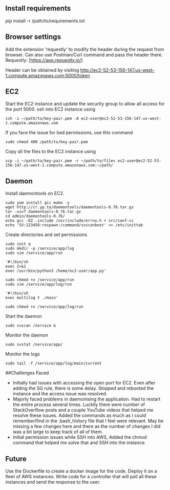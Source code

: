 ## Install requirements
pip install -r /path/to/requirements.txt

## Browser settings
Add the extension 'requestly' to modify the header during the request from browser. Can also use Postman/Curl command and pass the header there.
Requestly: [https://app.requestly.io/]

Header can be obtained by visiting http://ec2-52-53-156-147.us-west-1.compute.amazonaws.com:5000/token

## EC2
Start the EC2 instance and update the security group to allow all access for the port 5000.
ssh into EC2 instance using
```
ssh -i ~/path/to/key-pair.pem -A ec2-user@ec2-52-53-156-147.us-west-1.compute.amazonaws.com
```

If you face the issue for bad permissions, use this command
```
sudo chmod 400 /path/to/key-pair.pem
```

Copy all the files to the EC2 instance using
```
scp -i ~/path/to/key-pair.pem -r ~/path/to/files ec2-user@ec2-52-53-156-147.us-west-1.compute.amazonaws.com:~/path/
```
## Daemon
Install daemontools on EC2.
```
sudo yum install gcc make -y
wget http://cr.yp.to/daemontools/daemontools-0.76.tar.gz
tar -xzvf daemontools-0.76.tar.gz
cd admin/daemontools-0.76/
echo gcc -O2 -include /usr/include/errno.h > src/conf-cc
echo 'SV:123456:respawn:/command/svscanboot' >> /etc/inittab
```
Create directories and set permissions
```
sudo init q
sudo mkdir -p /service/app/log
sudo vim /service/app/run
```
```
'#!/bin/sh
exec 2>&1
exec /usr/bin/python3 /home/ec2-user/app.py'
```
```
sudo chmod +x /service/app/run
sudo vim /service/app/log/run
```
```
'#!/bin/sh
exec multilog t ./main'
```
```
sudo chmod +x /service/app/log/run
```
Start the daemon
```
sudo svscan /service &
```

Monitor the daemon
```
sudo svstat /service/app/
```
Monitor the logs
```
sudo tail -f /service/app/log/main/current
```

##Challenges Faced
- Initially had issues with accessing the open port for EC2. Even after adding the SG rule, there is some delay. Stopped and rebooted the instance and the access issue was resolved.
- Majorly faced problems in daemonising the application. Had to restart the entire process several times. Luckily there were number of StackOverflow posts and a couple YouTube videos that helped me resolve these issues. Added the commands as much as I could remember/find in the .bash_history file that I feel were relevant. May be missing a few changes here and there as the number of changes I did was a bit large to keep track of all of them.
- Initial permission issues while SSH into AWS, Added the chmod command that helped me solve that and SSH into the instance.

## Future
Use the Dockerfile to create a docker image for the code.
Deploy it on a fleet of AWS instances. Write code for a controller that will poll all these instances and send the response to the user.
